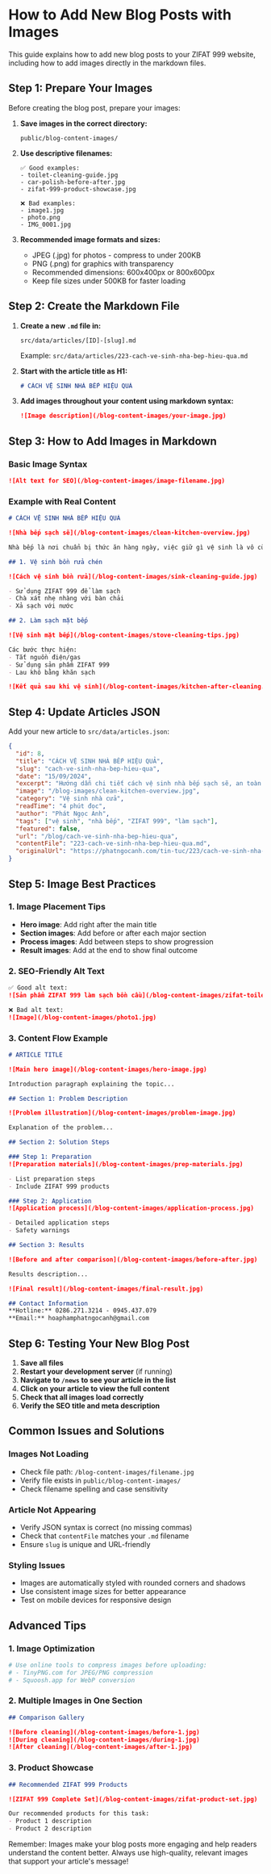 # How to Add New Blog Posts with Images

This guide explains how to add new blog posts to your ZIFAT 999 website, including how to add images directly in the markdown files.

## Step 1: Prepare Your Images

Before creating the blog post, prepare your images:

1. **Save images in the correct directory:**
   ```
   public/blog-content-images/
   ```

2. **Use descriptive filenames:**
   ```
   ✅ Good examples:
   - toilet-cleaning-guide.jpg
   - car-polish-before-after.jpg
   - zifat-999-product-showcase.jpg
   
   ❌ Bad examples:
   - image1.jpg
   - photo.png
   - IMG_0001.jpg
   ```

3. **Recommended image formats and sizes:**
   - JPEG (.jpg) for photos - compress to under 200KB
   - PNG (.png) for graphics with transparency
   - Recommended dimensions: 600x400px or 800x600px
   - Keep file sizes under 500KB for faster loading

## Step 2: Create the Markdown File

1. **Create a new `.md` file in:**
   ```
   src/data/articles/[ID]-[slug].md
   ```
   
   Example: `src/data/articles/223-cach-ve-sinh-nha-bep-hieu-qua.md`

2. **Start with the article title as H1:**
   ```markdown
   # CÁCH VỆ SINH NHÀ BẾP HIỆU QUẢ
   ```

3. **Add images throughout your content using markdown syntax:**
   ```markdown
   ![Image description](/blog-content-images/your-image.jpg)
   ```

## Step 3: How to Add Images in Markdown

### Basic Image Syntax
```markdown
![Alt text for SEO](/blog-content-images/image-filename.jpg)
```

### Example with Real Content
```markdown
# CÁCH VỆ SINH NHÀ BẾP HIỆU QUẢ

![Nhà bếp sạch sẽ](/blog-content-images/clean-kitchen-overview.jpg)

Nhà bếp là nơi chuẩn bị thức ăn hàng ngày, việc giữ gì vệ sinh là vô cùng quan trọng...

## 1. Vệ sinh bồn rửa chén

![Cách vệ sinh bồn rửa](/blog-content-images/sink-cleaning-guide.jpg)

- Sử dụng ZIFAT 999 để làm sạch
- Chà xát nhẹ nhàng với bàn chải
- Xả sạch với nước

## 2. Làm sạch mặt bếp

![Vệ sinh mặt bếp](/blog-content-images/stove-cleaning-tips.jpg)

Các bước thực hiện:
- Tắt nguồn điện/gas
- Sử dụng sản phẩm ZIFAT 999
- Lau khô bằng khăn sạch

![Kết quả sau khi vệ sinh](/blog-content-images/kitchen-after-cleaning.jpg)
```

## Step 4: Update Articles JSON

Add your new article to `src/data/articles.json`:

```json
{
  "id": 8,
  "title": "CÁCH VỆ SINH NHÀ BẾP HIỆU QUẢ",
  "slug": "cach-ve-sinh-nha-bep-hieu-qua",
  "date": "15/09/2024",
  "excerpt": "Hướng dẫn chi tiết cách vệ sinh nhà bếp sạch sẽ, an toàn với sản phẩm ZIFAT 999...",
  "image": "/blog-images/clean-kitchen-overview.jpg",
  "category": "Vệ sinh nhà cửa",
  "readTime": "4 phút đọc",
  "author": "Phát Ngọc Anh",
  "tags": ["vệ sinh", "nhà bếp", "ZIFAT 999", "làm sạch"],
  "featured": false,
  "url": "/blog/cach-ve-sinh-nha-bep-hieu-qua",
  "contentFile": "223-cach-ve-sinh-nha-bep-hieu-qua.md",
  "originalUrl": "https://phatngocanh.com/tin-tuc/223/cach-ve-sinh-nha-bep-hieu-qua.html"
}
```

## Step 5: Image Best Practices

### 1. Image Placement Tips
- **Hero image**: Add right after the main title
- **Section images**: Add before or after each major section
- **Process images**: Add between steps to show progression
- **Result images**: Add at the end to show final outcome

### 2. SEO-Friendly Alt Text
```markdown
✅ Good alt text:
![Sản phẩm ZIFAT 999 làm sạch bồn cầu](/blog-content-images/zifat-toilet-cleaner.jpg)

❌ Bad alt text:
![Image](/blog-content-images/photo1.jpg)
```

### 3. Content Flow Example
```markdown
# ARTICLE TITLE

![Main hero image](/blog-content-images/hero-image.jpg)

Introduction paragraph explaining the topic...

## Section 1: Problem Description

![Problem illustration](/blog-content-images/problem-image.jpg)

Explanation of the problem...

## Section 2: Solution Steps

### Step 1: Preparation
![Preparation materials](/blog-content-images/prep-materials.jpg)

- List preparation steps
- Include ZIFAT 999 products

### Step 2: Application
![Application process](/blog-content-images/application-process.jpg)

- Detailed application steps
- Safety warnings

## Section 3: Results

![Before and after comparison](/blog-content-images/before-after.jpg)

Results description...

![Final result](/blog-content-images/final-result.jpg)

## Contact Information
**Hotline:** 0286.271.3214 - 0945.437.079
**Email:** hoaphamphatngocanh@gmail.com
```

## Step 6: Testing Your New Blog Post

1. **Save all files**
2. **Restart your development server** (if running)
3. **Navigate to `/news` to see your article in the list**
4. **Click on your article to view the full content**
5. **Check that all images load correctly**
6. **Verify the SEO title and meta description**

## Common Issues and Solutions

### Images Not Loading
- Check file path: `/blog-content-images/filename.jpg`
- Verify file exists in `public/blog-content-images/`
- Check filename spelling and case sensitivity

### Article Not Appearing
- Verify JSON syntax is correct (no missing commas)
- Check that `contentFile` matches your `.md` filename
- Ensure `slug` is unique and URL-friendly

### Styling Issues
- Images are automatically styled with rounded corners and shadows
- Use consistent image sizes for better appearance
- Test on mobile devices for responsive design

## Advanced Tips

### 1. Image Optimization
```bash
# Use online tools to compress images before uploading:
# - TinyPNG.com for JPEG/PNG compression
# - Squoosh.app for WebP conversion
```

### 2. Multiple Images in One Section
```markdown
## Comparison Gallery

![Before cleaning](/blog-content-images/before-1.jpg)
![During cleaning](/blog-content-images/during-1.jpg)
![After cleaning](/blog-content-images/after-1.jpg)
```

### 3. Product Showcase
```markdown
## Recommended ZIFAT 999 Products

![ZIFAT 999 Complete Set](/blog-content-images/zifat-product-set.jpg)

Our recommended products for this task:
- Product 1 description
- Product 2 description
```

Remember: Images make your blog posts more engaging and help readers understand the content better. Always use high-quality, relevant images that support your article's message!
